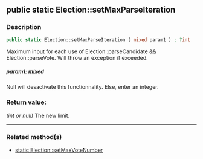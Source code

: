 ## public static Election::setMaxParseIteration

### Description    

```php
public static Election::setMaxParseIteration ( mixed param1 ) : ?int
```

Maximum input for each use of Election::parseCandidate && Election::parseVote. Will throw an exception if exceeded.    


##### **param1:** *mixed*   
Null will desactivate this functionnality. Else, enter an integer.    



### Return value:   

*(int or null)* The new limit.


---------------------------------------

### Related method(s)      

* [static Election::setMaxVoteNumber](../Election%20Class/public%20static%20Election--setMaxVoteNumber.md)    
